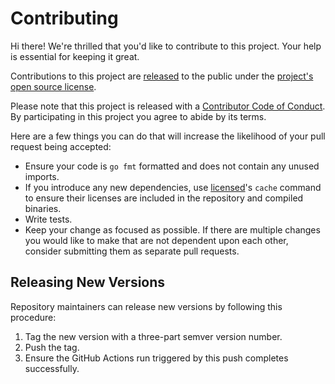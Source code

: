 # Contributing
Hi there! We're thrilled that you'd like to contribute to this project. Your help is essential for keeping it great.

Contributions to this project are [released](https://help.github.com/articles/github-terms-of-service/#6-contributions-under-repository-license) to the public under the [project's open source license](LICENSE.md).

Please note that this project is released with a [Contributor Code of Conduct](CODE_OF_CONDUCT.md). By participating in this project you agree to abide by its terms.

Here are a few things you can do that will increase the likelihood of your pull request being accepted:
* Ensure your code is `go fmt` formatted and does not contain any unused imports.
* If you introduce any new dependencies, use [licensed](https://github.com/github/licensed/)'s `cache` command to ensure their licenses are included in the repository and compiled binaries.
* Write tests.
* Keep your change as focused as possible. If there are multiple changes you would like to make that are not dependent upon each other, consider submitting them as separate pull requests.

## Releasing New Versions
Repository maintainers can release new versions by following this procedure:
1. Tag the new version with a three-part semver version number.
2. Push the tag.
3. Ensure the GitHub Actions run triggered by this push completes successfully.

